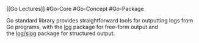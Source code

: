 [[Go Lectures]] #Go-Core #Go-Concept #Go-Package 

Go standard library provides straightforward tools for outputting logs from Go programs, with the [log](https://pkg.go.dev/log) package for free-form output and the [log/slog](https://pkg.go.dev/log/slog) package for structured output.

